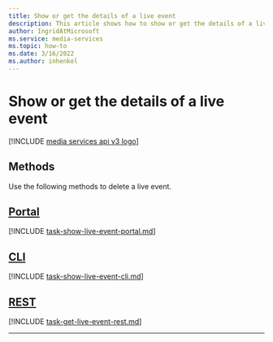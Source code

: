 ```yaml
---
title: Show or get the details of a live event
description: This article shows how to show or get the details of a live event.
author: IngridAtMicrosoft
ms.service: media-services
ms.topic: how-to
ms.date: 3/16/2022
ms.author: inhenkel
---
```


# Show or get the details of a live event

[!INCLUDE [media services api v3 logo](./includes/v3-hr.md)]

## Methods

Use the following methods to delete a live event.

## [Portal](#tab/portal/)

[!INCLUDE [task-show-live-event-portal.md](./includes/task-show-live-event-portal.md)]

## [CLI](#tab/cli/)

[!INCLUDE [task-show-live-event-cli.md](./includes/task-show-live-event-cli.md)]

## [REST](#tab/rest/)

[!INCLUDE [task-get-live-event-rest.md](./includes/task-get-live-event-rest.md)]

---
